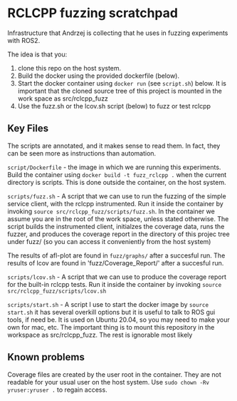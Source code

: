 # RCLCPP fuzzing scratchpad

Infrastructure that Andrzej is collecting that he uses in fuzzing
experiments with ROS2.

The idea is that you:

1. clone this repo on the host system.
2. Build the docker using the provided dockerfile (below).
3. Start the docker container using `docker run` (see `script.sh`)
   below. It is important that the cloned source tree of this project
   is mounted in the work space as src/rclcpp_fuzz
4. Use the fuzz.sh or the lcov.sh script (below) to fuzz or test
   rclcpp

## Key Files

The scripts are annotated, and it makes sense to read them.  In fact,
they can be seen more as instructions than automation.

`script/Dockerfile` - the image in which we are running this experiments.
  Build the container using `docker build -t fuzz_rclcpp .` when the
  current directory is scripts.  This is done outside the container,
  on the host system.

`scripts/fuzz.sh` - A script that we can use to run the fuzzing of the
  simple service client, with the rclcpp instrumented. Run it inside the
  container by invoking `source src/rclcpp_fuzz/scripts/fuzz.sh`. In
  the container we assume you are in the root of the work space,
  unless stated otherwise.  The script builds the instrumented client,
  initialzes the coverage data, runs the fuzzer, and produces the
  coverage report in the directory of this projec tree under fuzz/ (so
  you can access it conveniently from the host system)

  The results of afl-plot are found in `fuzz/graphs/` after a
  succesful run.  The results of lcov are found in
  'fuzz/Coverage_Report/' after a succesful run.

`scripts/lcov.sh` - A script that we can use to produce the coverage
  report for the built-in rclcpp tests. Run it inside the container by
  invoking `source src/rclcpp_fuzz/scripts/lcov.sh`

`scripts/start.sh` - A script I use to start the docker image by
  `source start.sh` it has several overkill options but it is useful to
  talk to ROS gui tools, if need be.  It is used on Ubuntu 20.04, so you
  may need to make your own for mac, etc.  The important thing is to
  mount this repository in the workspace as src/rclcpp_fuzz.  The rest
  is ignorable most likely

## Known problems

Coverage files are created by the user root in the container. They are
not readable for your usual user on the host system.  Use `sudo chown
-Rv yruser:yruser .` to regain access.

